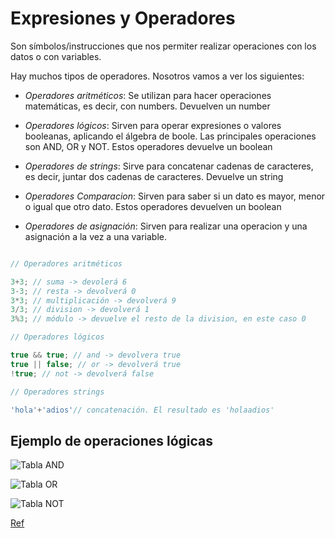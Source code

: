 # Expresiones y Operadores

Son símbolos/instrucciones que nos permiter realizar operaciones con los datos o con variables.

Hay muchos tipos de operadores. Nosotros vamos a ver los siguientes:

- *Operadores aritméticos*: Se utilizan para hacer operaciones matemáticas, es decir, con numbers. Devuelven un number

- *Operadores lógicos*: Sirven para operar expresiones o valores booleanas, aplicando el álgebra de boole. Las principales operaciones son AND, OR y NOT. Estos operadores devuelve un boolean

- *Operadores de strings*: Sirve para concatenar cadenas de caracteres, es decir, juntar dos cadenas de caracteres. Devuelve un string

- *Operadores Comparacion*: Sirven para saber si un dato es mayor, menor o igual que otro dato. Estos operadores devuelven un boolean

- *Operadores de asignación*: Sirven para realizar una operacion y una asignación a la vez a una variable.

```js

// Operadores aritméticos

3+3; // suma -> devolerá 6
3-3; // resta -> devolverá 0
3*3; // multiplicación -> devolverá 9
3/3; // division -> devolverá 1
3%3; // módulo -> devuelve el resto de la division, en este caso 0

// Operadores lógicos

true && true; // and -> devolvera true
true || false; // or -> devolverá true
!true; // not -> devolverá false

// Operadores strings

'hola'+'adios'// concatenación. El resultado es 'holaadios'

```

## Ejemplo de operaciones lógicas

![Tabla AND](https://aristoteles2pc.files.wordpress.com/2011/03/tabla-de-verdad.png)

![Tabla OR](https://aristoteles2pc.files.wordpress.com/2011/03/or1.png?w=228&h=300)

![Tabla NOT](https://aristoteles2pc.files.wordpress.com/2011/03/not1.png?w=700)

[Ref](https://developer.mozilla.org/en-US/docs/Web/JavaScript/Guide/Expressions_and_Operators)
